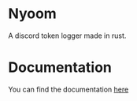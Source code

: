 # Nyoom
A discord token logger made in rust.

# Documentation
You can find the documentation [here](https://autist69420.github.io/nyoom/)
